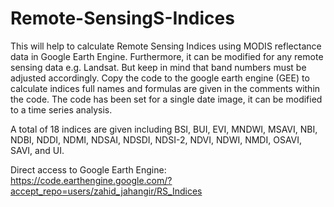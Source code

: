 # Remote-SensingS-Indices
This will help to calculate Remote Sensing Indices using MODIS reflectance data in Google Earth Engine. 
Furthermore, it can be modified for any remote sensing data e.g. Landsat. But keep in mind that band numbers must be adjusted accordingly.
Copy the code to the google earth engine (GEE) to calculate indices full names and formulas are given in the comments within the code.
The code has been set for a single date image, it can be modified to a time series analysis. 

A total of 18 indices are given including BSI, BUI, EVI, MNDWI, MSAVI, NBI, NDBI, NDDI, NDMI, NDSAI, NDSDI, NDSI-2, NDVI, NDWI, NMDI, OSAVI, SAVI, and UI.

Direct access to Google Earth Engine: https://code.earthengine.google.com/?accept_repo=users/zahid_jahangir/RS_Indices
